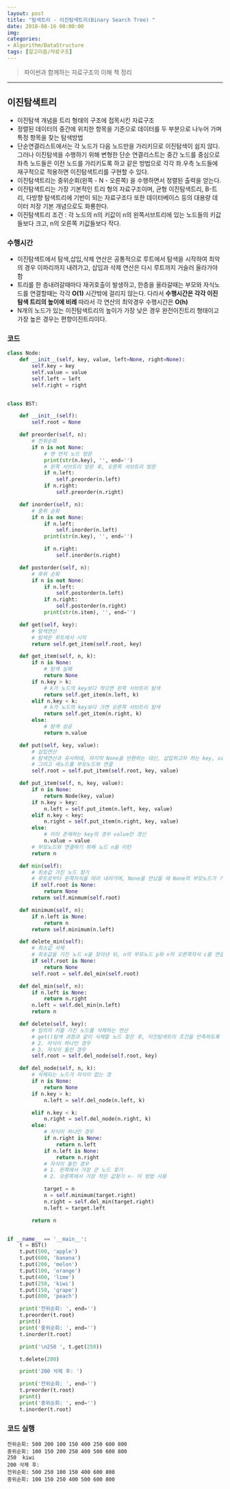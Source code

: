 ```yaml
---
layout: post
title: "탐색트리 - 이진탐색트리(Binary Search Tree) "
date: 2018-08-16 00:00:00
img:
categories:
- Algorithm/DataStructure
tags: [알고리즘/자료구조]
---
```

> 파이썬과 함께하는 자료구조의 이해 책 정리

----

## 이진탐색트리
- 이진탐색 개념을 트리 형태의 구조에 접목시킨 자료구조
- 정렬된 데이터의 중간에 위치한 항목을 기준으로 데이터를 두 부분으로 나누어 가며 특정 항목을 찾는 탐색방법
- 단순연결리스트에서는 각 노드가 다음 노드만을 가리키므로 이진탐색이 쉽지 않다. 그러나 이진탐색을 수행하기 위해 변형한 단순 연결리스트는 중간 노드를 중심으로 좌측 노드들은 이전 노드를 가리키도록 하고 같은 방법으로 각각 좌.우측 노드들에 재구적으로 적용하면 이진탐색트리를 구현할 수 있다.
- 이진탐색트리는 중위순회(왼쪽 - N - 오른쪽) 을 수행하면서 정렬된 출력을 얻는다.
- 이진탐색트리는 가장 기본적인 트리 형의 자료구조이며, 균형 이진탐색트리, B-트리, 다방향 탐색트리에 기반이 되는 자료구조다 또한 데이터베이스 등의 대용량 데이터 저장 기본 개념으로도 화룡한다.
- 이진탐색트리 조건 : 각 노드의 n의 키값이 n의 왼쪽서브트리에 있는 노드들의 키값들보다 크고, n의 오른쪽 키값들보다 작다.

### 수행시간
- 이진탐색트에서 탐색,삽입,삭제 연산은 공통적으로 루트에서 탐색을 시작하여 최악의 경우 이파리까지 내려가고, 삽입과 삭제 연산은 다시 루트까지 거슬러 올라가야 함
- 트리를 한 층내려갈때마다 재귀호출이 발생하고, 한층을 올라갈때는 부모와 자식노드를 연결할때는 각각 **O(1)** 시간밖에 걸리지 않는다. 다라서 **수행시간은 각각 이진탐색 트리의 높이에 비례** 따라서 각 연산의 최악경우 수행시간은 **O(h)**
- N개의 노드가 있는 이진탐색트리의 높이가 가장 낮은 경우 완전이진트리 형태이고 가장 높은 경우는 편향이진트리이다. 

### 코드
```python
class Node:
    def __init__(self, key, value, left=None, right=None):
        self.key = key
        self.value = value
        self.left = left
        self.right = right


class BST:

    def __init__(self):
        self.root = None

    def preorder(self, n):
        # 전위순회
        if n is not None:
            # 맨 먼저 노드 방문
            print(str(n.key), '', end='')
            # 왼쪽 서브트리 방문 후, 오른쪽 서브트리 방문
            if n.left:
                self.preorder(n.left)
            if n.right:
                self.preorder(n.right)

    def inorder(self, n):
        # 중위 순회
        if n is not None:
            if n.left:
                self.inorder(n.left)
            print(str(n.key), '', end='')

            if n.right:
                self.inorder(n.right)

    def postorder(self, n):
        # 후위 순회
        if n is not None:
            if n.left:
                self.postorder(n.left)
            if n.right:
                self.postorder(n.right)
            print(str(n.item), '', end='')

    def get(self, key):
        # 탐색연산
        # 탐색은 루트에서 시작
        return self.get_item(self.root, key)

    def get_item(self, n, k):
        if n is None:
            # 탐색 실패
            return None
        if n.key > k:
            # k가 노드의 key보다 작으면 왼쪽 서브트리 탐색
            return self.get_item(n.left, k)
        elif n.key < k:
            # k가 노드의 key보다 크면 오른쪽 서브트리 탐색
            return self.get_item(n.right, k)
        else:
            # 탐색 성공
            return n.value

    def put(self, key, value):
        # 삽입연산
        # 탐색연산과 유사하데, 마지막 None을 반환하는 대신, 삽입하고자 하는 key, value 를 갖는 새로운 노드를 생성
        # 그리고 새노드를 부모노드와 연결
        self.root = self.put_item(self.root, key, value)

    def put_item(self, n, key, value):
        if n is None:
            return Node(key, value)
        if n.key > key:
            n.left = self.put_item(n.left, key, value)
        elif n.key < key:
            n.right = self.put_item(n.right, key, value)
        else:
            # 이미 존재하는 key의 경우 value만 갱신
            n.value = value
        # 부모노드와 연결하기 위해 노드 n을 리턴
        return n

    def min(self):
        # 최솟값 가진 노드 찾기
        # 루트로부터 왼쪽자식을 따라 내려가며, None을 만났을 때 None의 부모노드가 가진 Key가 최솟값
        if self.root is None:
            return None
        return self.minmum(self.root)

    def minimum(self, n):
        if n.left is None:
            return n
        return self.minimum(n.left)

    def delete_min(self):
        # 최소값 삭제
        # 최솟값을 가진 노드 n을 찾아낸 뒤, n의 부모노드 p와 n의 오른쪽자식 c를 연결
        if self.root is None:
            return None
        self.root = self.del_min(self.root)

    def del_min(self, n):
        if n.left is None:
            return n.right
        n.left = self.del_min(n.left)
        return n

    def delete(self, key):
        # 임의의 키를 가진 노드를 삭제하는 연산
        # get()탐색 과정과 같이 삭제할 노드 찾은 후, 이진탐색트리 조건을 만족하도록 삭제된 노드를 부모노드와 자식노드들 연결해야함
        # 2. 자식이 하나인 경우
        # 3. 자식이 둘인 경우
        self.root = self.del_node(self.root, key)

    def del_node(self, n, k):
        # 삭제되는 노드가 자식이 없는 경
        if n is None:
            return None
        if n.key > k:
            n.left = self.del_node(n.left, k)

        elif n.key < k:
            n.right = self.del_node(n.right, k)
        else:
            # 자식이 하나인 경우
            if n.right is None:
                return n.left
            if n.left is None:
                return n.right
            # 자식이 둘인 경우
            # 1. 왼쪽에서 가장 큰 노드 찾기
            # 2. 오른쪽에서 가장 작은 값찾기 <- 이 방법 사용

            target = n
            n = self.minimum(target.right)
            n.right = self.del_min(target.right)
            n.left = target.left

        return n


if __name__ == '__main__':
    t = BST()
    t.put(500, 'apple')
    t.put(600, 'banana')
    t.put(200, 'melon')
    t.put(100, 'orange')
    t.put(400, 'lime')
    t.put(250, 'kiwi')
    t.put(150, 'grape')
    t.put(800, 'peach')

    print('전위순회: ', end='')
    t.preorder(t.root)
    print()
    print('중위순회: ', end='')
    t.inorder(t.root)

    print('\n250 ', t.get(250))

    t.delete(200)

    print('200 삭제 후: ')

    print('전위순회: ', end='')
    t.preorder(t.root)
    print()
    print('중위순회: ', end='')
    t.inorder(t.root)


```

### 코드 실행
```console
전위순회: 500 200 100 150 400 250 600 800
중위순회: 100 150 200 250 400 500 600 800
250  kiwi
200 삭제 후:
전위순회: 500 250 100 150 400 600 800
중위순회: 100 150 250 400 500 600 800
```
